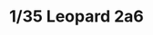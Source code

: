 ---
layout: product
title: "1/35 Leopard 2a6"
price: "6700" 
desc: "Maketa"
img_path: "/assets/img/BT002.jpg"
brand: "Border Models"
available: true
special_offer: false
new: false
soon: false
cat: "010000"
subcat: "0011600"
subsubcat: "0N/A"
sifra: "BT002"
---